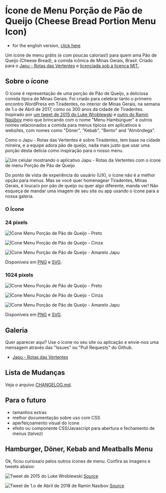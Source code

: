 # Ícone de Menu Porção de Pão de Queijo (Cheese Bread Portion Menu Icon)

* for the english version, [click here](README.md)

Um ícone de menu grátis (e com poucas calorias!) para quem ama Pão de Queijo (Cheese Bread), a comida icônica de Minas Gerais, Brasil. Criado para o [Japu - Rotas das Vertentes](https://www.japuapp.com.br/app/) e [licenciada sob a licença MIT.](LICENSE)

## Sobre o ícone

O ícone é representação de uma porção de Pão de Queijo, a deliciosa comida típica de Minas Gerais. Foi criado para celebrar tanto o primeiro encontro WordPress em Tiradentes, no interior de Minas Gerais, na semana de 1.o de Abril de 2017, como os 300 anos da cidade de Tiradentes. Inspirado por [um tweet de 2015 do Luke Wroblewski](https://twitter.com/lukew/status/591296890030915585) e [outro do Ramin Nasibov](https://twitter.com/RaminNasibov/status/980481387684859904) meio que brincando com o nome "Menu Hambúrguer" e outros nomes relacionados a comida para menus típicos em aplicativos e websites, com nomes como "Döner", "Kebab", "Bento" and "Almôndega".

Como o Japu - Rotas das Vertentes é sobre Tiradentes, tem base na cidade mineira, e a equipe adora pão de queijo, nada mais justo que usar uma porção desta delícia como inspiração para o nosso menu.

![Um celular mostrando o aplicativo Japu - Rotas da Vertentes com o ícone de menu Porção de Pão de Queijo](/images/japuapp-com-br-app-cheese-bread-portion-menu-icon-1.jpg)

Do ponto de vista de experiência do usuário (UX), o ícone não é a melhor opção para menus. Mas se você quer homenagear Tiradentes, Minas Gerais, é louca/o por pão de queijo ou quer algo diferente, manda ver! Não esqueça de mandar uma imagem de seu site ou app usando o ícone para a nossa galeria.

### O Ícone

### 24 pixels

![ÍCone Menu Porção de Pão de Queijo - Preto](/icons/png/24px/cheese-bread-portion-icon-black-24px.png)

![ÍCone Menu Porção de Pão de Queijo - Cinza](/icons/png/24px/cheese-bread-portion-icon-gray-24px.png)

![ÍCone Menu Porção de Pão de Queijo - Amarelo Japu](/icons/png/24px/cheese-bread-portion-icon-japu-yellow-24px.png)

Disponíveis em [PNG](/icons/png/24px/) e [SVG](/icons/svg/24px/).

### 1024 pixels

![ÍCone Menu Porção de Pão de Queijo - Preto](/icons/png/1024px/cheese-bread-portion-icon-black-1024px.png)

![ÍCone Menu Porção de Pão de Queijo - Cinza](/icons/png/1024px/cheese-bread-portion-icon-gray-1024px.png)

![ÍCone Menu Porção de Pão de Queijo - Amarelo Japu](/icons/png/1024px/cheese-bread-portion-icon-japu-yellow-1024px.png)

Disponíveis em [PNG](/icons/png/1024px/) e [SVG](/icons/svg/1024px/).

## Galeria

Quer aparecer aqui? Use o ícone no seu site ou aplicação e envie-nos uma mensagem através das "Issues" ou "Pull Requests" do Github.

- [Japu - Rotas das Vertentes](https://www.japuapp.com.br)

## Lista de Mudanças

Veja o arquivo [CHANGELOG.md](CHANGELOG.md).

## Para o futuro

- tamanhos extras
- melhor documentação sobre uso com CSS
- aperfeiçoamento visual do ícone
- efeito ou componente CSS/Javascript para abertura e fechamento de menus (talvez)

## Hamburger, Döner, Kebab and Meatballs Menu

Ok, ficou curiosa/o pelos outros ícones de menu. Confira as imagens e tweets abaixo:

![Tweet de 2015 do Luke Wroblewski](/images/twitter-lukew-status-591296890030915585-a.jpg)
[Source](twitter-lukew-status-591296890030915585-a.jpg)

![Tweet de 1.o de Abril de 2018 de Ramin Nasibov](/images/twitter-raminnasibov-status-980481387684859904.jpg)
[Source](https://twitter.com/RaminNasibov/status/980481387684859904)